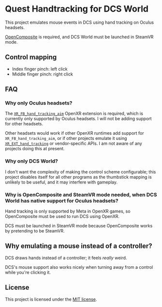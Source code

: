 # Quest Handtracking for DCS World

This project emulates mouse events in DCS using hand tracking on Oculus headsets.

[OpenComposite] is required, and DCS World must be launched in SteamVR mode.

## Control mapping

- Index finger pinch: left click
- Middle finger pinch: right click

## FAQ

### Why only Oculus headsets?

The [`XR_FB_hand_tracking_aim`] OpenXR extension is required, which is currently only supported by Oculus headsets. I will not be adding support for other headsets.

Other headsets would work if other OpenXR runtimes add support for `XR_FB_hand_tracking_aim`, or if other projects emulate it using [`XR_EXT_hand_tracking`] or vendor-specific APIs. I am not aware of any projects doing this at present.

### Why only DCS World?

I don't want the complexity of making the control scheme configurable; this project disables itself for all other programs as the thumbstick mapping is unlikely to be useful, and it may interfere with gameplay.

### Why is OpenComposite and SteamVR mode needed, when DCS World has native support for Oculus headsets?

Hand tracking is only supported by Meta in OpenXR games, so OpenComposite must be used to run DCS using OpenXR.

DCS must be launched in SteamVR mode because OpenComposite works by pretending to be SteamVR.

## Why emulating a mouse instead of a controller?

DCS draws hands instead of a controller; it feels *really* weird.

DCS's mouse support also works nicely when turning away from a control while you're clicking it.

## License

This project is licensed under the [MIT license].

[OpenComposite]: https://gitlab.com/znixian/OpenOVR/-/tree/openxr#downloading-and-installation
[`XR_FB_hand_tracking_aim`]: https://registry.khronos.org/OpenXR/specs/1.0/html/xrspec.html#XR_FB_hand_tracking_aim
[`XR_EXT_hand_tracking`]: https://registry.khronos.org/OpenXR/specs/1.0/html/xrspec.html#XR_EXT_hand_tracking
[MIT license]: LICENSE
